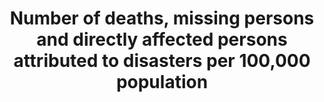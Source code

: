 ---
title: >-
  Number  of  deaths,  missing  persons  and  directly  affected  persons  attributed  to  disasters  per  100,000  population
permalink: /13-1-1/
sdg_goal: 13
layout: indicator
indicator: 13.1.1
indicator_variable: disaster_rsk_rdctn
graph: binary
graph_type_description: null
graph_status_notes: Posted
variable_description: null
variable_notes: null
un_designated_tier: '2'
un_custodial_agency: 'UNISDR  (Partnering  Agencies:  WMO,  UNFCCC,  UNEP)'
target_id: '13.1'
has_metadata: true
goal_meta_link: 'http://unstats.un.org/sdgs/files/metadata-compilation/Metadata-Goal-13.pdf'
goal_meta_link_page: 2
indicator_name: >-
  Number  of  deaths,  missing  persons  and  directly  affected  persons  attributed  to  disasters  per  100,000  population
target: >-
  Strengthen  resilience  and  adaptive  capacity  to  climate-related  hazards  and  natural  disasters  in  all  countries.
method_of_computation: Summation  of  data  from  National  Progress  Report  of  the  Sendai  Monitor
source_title: null
source_notes: null
published: true
us_method_of_computation: >-
  US  Presidential  Policy  Directive  8:  National  Preparedness,  including  the  National  Preparedness  Goal  and  the  National  Preparedness  System
graph_title: Has  the  US  established  national  and  local  disaster  risk  reduction  strategies?
rationale_interpretation: >-
  The  Sendai  Framework  for  Disaster  Risk  Reduction  2015-2013  calls  for  national  governments  to  adopt  and  implement  national  DRR  strategies  with  their  own  targets,  indicators  and  timeframes.  @@  Impacts  of  climate  change  on  sustainable  development  are  observed  through  both  slow-onset  events  (e.g.  sea  level  rise,  increasing  temperatures,  ocean  acidification,  glacial  retreat  and  related  impacts,  salinization,  land  and  forest  degradation,  loss  of  biodiversity  and  desertification)  and  extreme  weather  events.  @@  Cities  around  the  world,  as  well  as  rural  populations,  witness  growing  disaster  risks.  Impacts  of  climate  change  on  sustainable  development  are  observed  through  both  slow-onset  events  (e.g.  sea  level  rise,  increasing  temperatures,  ocean  acidification,  glacial  retreat  and  related  impacts,  salinization,  land  and  forest  degradation,  loss  of  biodiversity  and  desertification)  and  extreme  weather  events.  @@  Cities  are  some  of  the  most  vulnerable  areas  to  natural  disasters.  Unplanned  urban  development  (e.g.  informal  settlements,  overcrowding,  inadequate  infrastructures)  exacerbates  urban  vulnerability  to  climate  change  impacts  and  hydro-meteorological  and  geological  hazards.  Over  half  of  all  coastal  areas  are  urbanized  and  21  of  the  worlds  33  mega  cities  lie  in  coastal  flood  zones.  SIDS  and  coastal  regions  are  particularly  affected  by  sea  level  rise,  coastal  flooding  and  erosion,  and  extreme  events  (e.g.  tsunamis  and  storm  surges)  due  to  the  undermining  natural  protective  barriers,  low  levels  of  development  combined  with  rapid  population  growth  in  low  lying  coastal  areas  and  inadequate  capacity  to  adapt.  Poor  urban  populations  must  often  resort  to  unsustainable  coping  strategies  and  mechanisms.  @@  Large  numbers  of  people  remain  perilously  close  to  falling  into  poverty,  experiencing  shocks  that  they  are  unable  to  cope  with.  For  the  poor,  a  shock  of  even  a  relatively  short  impact  and  duration  can  have  long  term  consequences.  Several  dimensions  of  poverty  are  closely  related  to  environment,  which  is  often  affected  by  natural  disasters.  Better  management  of  natural  resources  can  themselves  strengthen  the  resilience  of  the  poor,  by  both  reducing  the  likelihood  of  natural  hazard  events  and  offering  resources  to  help  cope  with  them.  @@  These  challenges  require  enhanced  vulnerability  and  impact  assessments,  mitigation  and  adaptation  plans,  resilience  building  and  DRR  strategies.  It  is  necessary  to  adapt  to  climate  change,  enhance  resilience  of  ecosystems,  and  reduce  disaster  risk  and  build  resilience  to  natural  disasters.  @@  Proactive  DRR  strategies  will  address  climate  change  impact  and  enhance  resilience  of  nations.  Resilient  infrastructures  will  be  critical  part  of  such  strategies  because  infrastructures  such  as  health,  education,  road  and  other  critical  infrastructures  will  have  direct  impact  on  reducing  inequality  and  making  growth  more  inclusive.  @@  Increasing  number  of  national  governments  that  adopt  and  implement  national  DRR  strategies  will  contribute  to  sustainable  development  from  economic,  environmental  and  social  perspectives.  @@  The  indicator  will  build  bridge  between  the  SDGs  and  the  Sendai  Framework  for  DRR  because  the  adoption  of  national  DRR  strategies  is  one  of  Sendai  Framework  targets  and  will  be  also  monitored  under  the  Sendai  Framework  Monitoring  System.  @@  (mainly  based  on  TST  Issue  Brief  23,  12  and  20)
indicator_definition: "National  DRR  strategies  in  line  with  the  Sendai  Framework  for  Disaster  Risk  Reduction  2015-2030:  national  disaster  risk  reduction  strategies  and  plans,  across  different  timescales  with  targets,  indicators  and  time  frames,  aimed  at  preventing  the  creation  of  risk,  the  reduction  of  existing  risk  and  the  strengthening  of  economic,  social,  health  and  environmental  resilience  (Sendai  Framework,  para  27(b)).  In  the  Sendai  Framework,  link  with  DRR  and  climate  change  adaptation  is  strongly  advocated.  Note:  the  DRR  strategies  need  to  be  based  on  risk  information  and  assessments.  Country:  A  nation  with  its  own  government,  occupying  a  particular  territory  \tNote:  Terminology  will  be  discussed  and  finalized  in  the  Open-ended  Intergovernmental  Working  Group  for  Sendai  Framework  for  Disaster  Risk  Reduction."
periodicity: Annual
unit_of_measure: Yes/no
date_metadata_updated: '2017-10-30'
source_agency_staff_name: 'Amy  Rosenband,  NSC'
source_agency_survey_dataset: National  Security  Council/Executive  Office  of  the  President
source_url: 'https://www.dhs.gov/presidential-policy-directive-8-national-preparedness'  

---